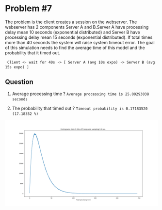 # Problem #7
The problem is the client creates a session on the webserver. The webserver has 2 components Server A and B.Server A have processing delay mean 10 seconds (exponential distributed) and Server B have processing delay mean 15 seconds (exponential distributed). If total times more than 40 seconds the system will raise system timeout error. The goal of this simulation needs to find the average time of this model and the probability that it timed out.

```sequence
 Client <- wait for 40s -> [ Server A (avg 10s expo) -> Server B (avg 15s expo) ]
```

## Question
1. Average processing time ?
`Average processing time is 25.00293038 seconds`
   
2. The probability that timed out ?
`Timeout probability is 0.17183520 (17.18352 %)`

![Simulation output](https://github.com/unixxcorn/NetworkPerformanceSimulationProblem7/blob/master/out/output.png?raw=true)
